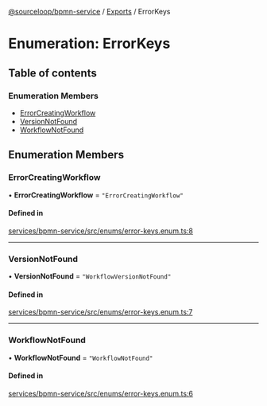[@sourceloop/bpmn-service](../README.md) / [Exports](../modules.md) / ErrorKeys

# Enumeration: ErrorKeys

## Table of contents

### Enumeration Members

- [ErrorCreatingWorkflow](ErrorKeys.md#errorcreatingworkflow)
- [VersionNotFound](ErrorKeys.md#versionnotfound)
- [WorkflowNotFound](ErrorKeys.md#workflownotfound)

## Enumeration Members

### ErrorCreatingWorkflow

• **ErrorCreatingWorkflow** = ``"ErrorCreatingWorkflow"``

#### Defined in

[services/bpmn-service/src/enums/error-keys.enum.ts:8](https://github.com/sourcefuse/loopback4-microservice-catalog/blob/d35fdb3f0/services/bpmn-service/src/enums/error-keys.enum.ts#L8)

___

### VersionNotFound

• **VersionNotFound** = ``"WorkflowVersionNotFound"``

#### Defined in

[services/bpmn-service/src/enums/error-keys.enum.ts:7](https://github.com/sourcefuse/loopback4-microservice-catalog/blob/d35fdb3f0/services/bpmn-service/src/enums/error-keys.enum.ts#L7)

___

### WorkflowNotFound

• **WorkflowNotFound** = ``"WorkflowNotFound"``

#### Defined in

[services/bpmn-service/src/enums/error-keys.enum.ts:6](https://github.com/sourcefuse/loopback4-microservice-catalog/blob/d35fdb3f0/services/bpmn-service/src/enums/error-keys.enum.ts#L6)

